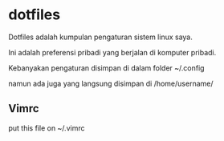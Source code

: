 # dotfiles

Dotfiles adalah kumpulan pengaturan sistem linux saya. 

Ini adalah preferensi pribadi yang berjalan di komputer pribadi.

Kebanyakan pengaturan disimpan di dalam folder ~/.config

namun ada juga yang langsung disimpan di /home/username/

## Vimrc
put this file on ~/.vimrc

##
